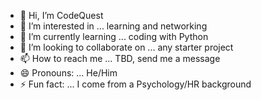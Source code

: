 - 👋 Hi, I’m CodeQuest
- 👀 I’m interested in ... learning and networking
- 🌱 I’m currently learning ... coding with Python
- 💞️ I’m looking to collaborate on ... any starter project
- 📫 How to reach me ... TBD, send me a message
- 😄 Pronouns: ... He/Him
- ⚡ Fun fact: ... I come from a Psychology/HR background

<!---
ProNandor/ProNandor is a ✨ special ✨ repository because its `README.md` (this file) appears on your GitHub profile.
You can click the Preview link to take a look at your changes.
--->
